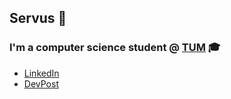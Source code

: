 ## Servus 👋
### I'm a computer science student @ [TUM](https://www.tum.de) 🎓

- [LinkedIn](https://www.linkedin.com/in/joshua-pusch/)
- [DevPost](https://devpost.com/joshuapusch)

<!--
**ThePuscher/ThePuscher** is a ✨ _special_ ✨ repository because its `README.md` (this file) appears on your GitHub profile.

Here are some ideas to get you started:

- 🔭 I’m currently working on ...
- 🌱 I’m currently learning ...
- 👯 I’m looking to collaborate on ...
- 🤔 I’m looking for help with ...
- 💬 Ask me about ...
- 📫 How to reach me: ...
- 😄 Pronouns: ...
- ⚡ Fun fact: ...
-->
